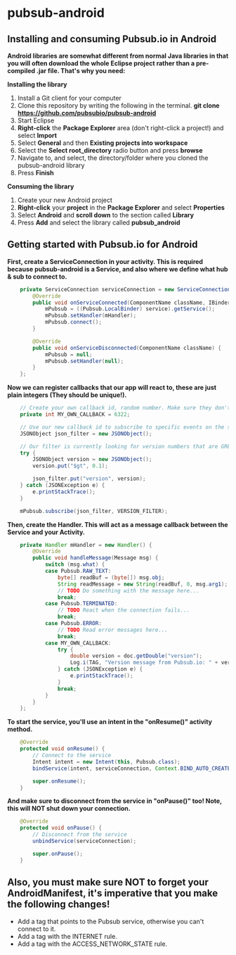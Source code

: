 # pubsub-android


## Installing and consuming Pubsub.io in Android
**Android libraries are somewhat different from normal Java libraries in that you will often download the whole Eclipse project rather than a pre-compiled .jar file. That's why you need:**

**Installing the library**
1. Install a Git client for your computer
2. Clone this repository by writing the following in the terminal. **git clone https://github.com/pubsubio/pubsub-android**
3. Start Eclipse
4. **Right-click** the **Package Explorer** area (don't right-click a project!) and select **Import**
5. Select **General** and then **Existing projects into workspace**
6. Select the **Select root_directory** radio button and press **browse**
7. Navigate to, and select, the directory/folder where you cloned the pubsub-android library
8. Press **Finish**

**Consuming the library**
1. Create your new Android project
2. **Right-click** your **project** in the **Package Explorer** and select **Properties**
3. Select **Android** and **scroll down** to the section called **Library**
4. Press **Add** and select the library called **pubsub_android**

## Getting started with Pubsub.io for Android

**First, create a ServiceConnection in your activity. This is required because pubsub-android is a Service, and also where we define what hub & sub to connect to.**

``` java
	private ServiceConnection serviceConnection = new ServiceConnection() {
		@Override
		public void onServiceConnected(ComponentName className, IBinder service) {
			mPubsub = ((Pubsub.LocalBinder) service).getService();
			mPubsub.setHandler(mHandler);
			mPubsub.connect();
		}

		@Override
		public void onServiceDisconnected(ComponentName className) {
			mPubsub = null;
			mPubsub.setHandler(null);
		}
	};
```

**Now we can register callbacks that our app will react to, these are just plain integers (They should be unique!).**

``` java
	// Create your own callback id, random number. Make sure they don't have the same values as any of the Pubsub constants.
	private int MY_OWN_CALLBACK = 6322;

	// Use our new callback id to subscribe to specific events on the sub
	JSONObject json_filter = new JSONObject();

	// Our filter is currently looking for version numbers that are GREATER THAN 0.1!
	try {
		JSONObject version = new JSONObject();
		version.put("$gt", 0.1);

		json_filter.put("version", version);
	} catch (JSONException e) {
		e.printStackTrace();
	}

	mPubsub.subscribe(json_filter, VERSION_FILTER);
```

**Then, create the Handler. This will act as a message callback between the Service and your Activity.**

``` java
	private Handler mHandler = new Handler() {
		@Override
		public void handleMessage(Message msg) {
			switch (msg.what) {
			case Pubsub.RAW_TEXT:
				byte[] readBuf = (byte[]) msg.obj;
				String readMessage = new String(readBuf, 0, msg.arg1);
				// TODO Do something with the message here...
				break;
			case Pubsub.TERMINATED:
				// TODO React when the connection fails...
				break;
			case Pubsub.ERROR:
				// TODO Read error messages here...
				break;
			case MY_OWN_CALLBACK:
				try {
					double version = doc.getDouble("version");
					Log.i(TAG, "Version message from Pubsub.io: " + version);
				} catch (JSONException e) {
					e.printStackTrace();
				}
				break;
			}
		}
	};
```

**To start the service, you'll use an intent in the "onResume()" activity method.**

``` java
	@Override
	protected void onResume() {
		// Connect to the service
		Intent intent = new Intent(this, Pubsub.class);
		bindService(intent, serviceConnection, Context.BIND_AUTO_CREATE);

		super.onResume();
	}
```

**And make sure to disconnect from the service in "onPause()" too! Note, this will NOT shut down your connection.**

``` java
	@Override
	protected void onPause() {
		// Disconnect from the service
		unbindService(serviceConnection);

		super.onPause();
	}
```

## Also, you must make sure NOT to forget your AndroidManifest, it's imperative that you make the following changes!

* Add a <service> tag that points to the Pubsub service, otherwise you can't connect to it.
* Add a <uses-permission> tag with the INTERNET rule.
* Add a <user-permission> tag with the ACCESS_NETWORK_STATE rule.
